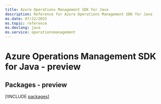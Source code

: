 ```yaml
---
title: Azure Operations Management SDK for Java
description: Reference for Azure Operations Management SDK for Java
ms.date: 07/22/2025
ms.topic: reference
ms.devlang: java
ms.service: operationsmanagement
---
```

# Azure Operations Management SDK for Java - preview
## Packages - preview
[!INCLUDE [packages](operations-management-index.md)]